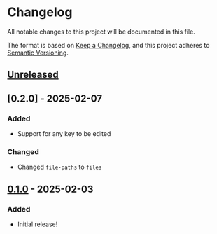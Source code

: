 # Changelog

All notable changes to this project will be documented in this file.

The format is based on [Keep a Changelog](https://keepachangelog.com/en/1.1.0/),
and this project adheres to [Semantic Versioning](https://semver.org/spec/v2.0.0.html).

## [Unreleased]

## [0.2.0] - 2025-02-07

### Added

- Support for any key to be edited

### Changed

- Changed `file-paths` to `files`

## [0.1.0] - 2025-02-03

### Added

- Initial release!

[unreleased]: https://github.com/lumin-org/key-editor/compare/v0.2.0...HEAD
[0.1.0]: https://github.com/lumin-org/key-editor/compare/v0.1.0...v0.2.0
[0.1.0]: https://github.com/lumin-org/key-editor/tag/v0.1.0
